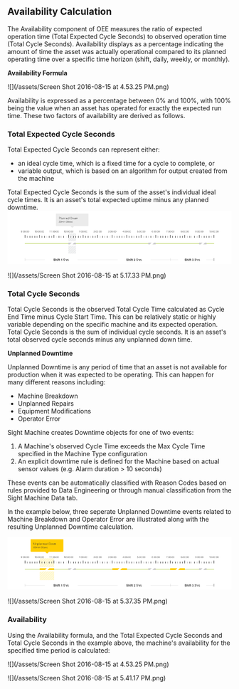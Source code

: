 ## **Availability Calculation**

The Availability component of OEE measures the ratio of expected operation time \(Total Expected Cycle Seconds\) to observed operation time \(Total Cycle Seconds\). Availability displays as a percentage indicating the amount of time the asset was actually operational compared to its planned operating time over a specific time horizon \(shift, daily, weekly, or monthly\).

**Availability Formula**

![](/assets/Screen Shot 2016-08-15 at 4.53.25 PM.png)

Availability is expressed as a percentage between 0% and 100%, with 100% being the value when an asset has operated for exactly the expected run time. These two factors of availability are derived as follows.

### **Total Expected Cycle Seconds**

Total Expected Cycle Seconds can represent either:

* an ideal cycle time, which is a fixed time for a cycle to complete, or
* variable output, which is based on an algorithm for output created from the machine 

Total Expected Cycle Seconds is the sum of the asset's individual ideal cycle times. It is an asset's total expected uptime minus any planned downtime.
![](/assets/Mockup_PlannedBreak_081216.png)

![](/assets/Screen Shot 2016-08-15 at 5.17.33 PM.png)

### **Total Cycle Seconds**

Total Cycle Seconds is the observed Total Cycle Time calculated as Cycle End Time minus Cycle Start Time. This can be relatively static or highly variable depending on the specific machine and its expected operation. Total Cycle Seconds is the sum of individual cycle seconds. It is an asset's total observed cycle seconds minus any unplanned down time.

**Unplanned Downtime**

Unplanned Downtime is any period of time that an asset is not available for production when it was expected to be operating. This can happen for many different reasons including:

* Machine Breakdown
* Unplanned Repairs
* Equipment Modifications
* Operator Error

Sight Machine creates Downtime objects for one of two events:

1. A Machine's observed Cycle Time exceeds the Max Cycle Time specified in the Machine Type configuration
2. An explicit downtime rule is defined for the Machine based on actual sensor values \(e.g. Alarm duration &gt; 10 seconds\)

These events can be automatically classified with Reason Codes based on rules provided to Data Engineering or through manual classification from the Sight Machine Data tab. 

In the example below, three seperate Unplanned Downtime events related to Machine Breakdown and Operator Error are illustrated along with the resulting Unplanned Downtime calculation.

![](/assets/Mockup_UnplannedDown_081216.png)

![](/assets/Screen Shot 2016-08-15 at 5.37.35 PM.png)

### **Availability**

Using the Availability formula, and the Total Expected Cycle Seconds and Total Cycle Seconds in the example above, the machine's availability for the specified time period is calculated:

![](/assets/Screen Shot 2016-08-15 at 4.53.25 PM.png)

![](/assets/Screen Shot 2016-08-15 at 5.41.17 PM.png)

